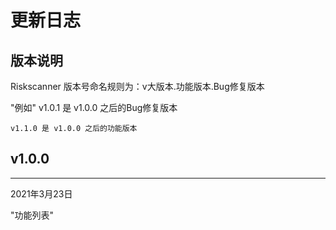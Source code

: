# 更新日志

## 版本说明
Riskscanner 版本号命名规则为：v大版本.功能版本.Bug修复版本

"例如"
    v1.0.1 是 v1.0.0 之后的Bug修复版本

    v1.1.0 是 v1.0.0 之后的功能版本



## v1.0.0
------------------------
2021年3月23日

"功能列表"
